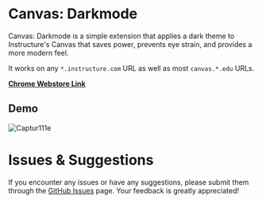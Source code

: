 # Canvas: Darkmode

Canvas: Darkmode is a simple extension that applies a dark theme to Instructure's Canvas that saves power, prevents eye strain, and provides a more modern feel. 

It works on any `*.instructure.com` URL as well as most `canvas.*.edu` URLs.

[**Chrome Webstore Link**](https://chrome.google.com/webstore/detail/canvas-darkmode/mmjmacphpamkgohndboacnjnlbflibbl)

## Demo

![Captur111e](https://github.com/tlstommy/canvas-darkmode/assets/36305669/d56067b7-8844-429f-aec0-821794e85aaf)



# Issues & Suggestions
If you encounter any issues or have any suggestions, please submit them through the [GitHub Issues](https://github.com/tlstommy/canvas-darkmode/issues) page. Your feedback is greatly appreciated!

